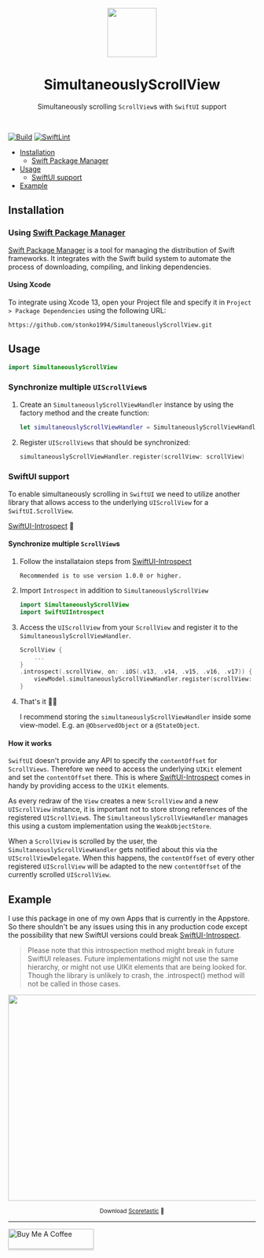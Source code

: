 <p align="center">
    <img src="https://user-images.githubusercontent.com/6216959/156736940-92a9855c-11f8-43d1-9675-1060ba93ac16.png" width="100" height="100"/>
    <h1 align="center">SimultaneouslyScrollView</h1>
    <p align="center">Simultaneously scrolling <code>ScrollView</code>s with <code>SwiftUI</code> support</p>
</p>
<br />

[![Build](https://github.com/stonko1994/SimultaneouslyScrollView/actions/workflows/build.yml/badge.svg)](https://github.com/stonko1994/SimultaneouslyScrollView/actions/workflows/build.yml)
[![SwiftLint](https://github.com/stonko1994/SimultaneouslyScrollView/actions/workflows/swiftlint.yml/badge.svg)](https://github.com/stonko1994/SimultaneouslyScrollView/actions/workflows/swiftlint.yml)

- [Installation](#installation)
    - [Swift Package Manager](#using-swift-package-manager)
- [Usage](#usage)
    - [SwiftUI support](#swiftui-support)
- [Example](#example)

## Installation
### Using [Swift Package Manager](https://swift.org/package-manager/)
[Swift Package Manager](https://swift.org/package-manager/) is a tool for managing the distribution of Swift frameworks. It integrates with the Swift build system to automate the process of downloading, compiling, and linking dependencies.

#### Using Xcode
To integrate using Xcode 13, open your Project file and specify it in `Project > Package Dependencies` using the following URL:

```
https://github.com/stonko1994/SimultaneouslyScrollView.git
```

## Usage
```swift
import SimultaneouslyScrollView
```

### Synchronize multiple `UIScrollView`s
1) Create an `SimultaneouslyScrollViewHandler` instance by using the factory method and the create function:
    ```swift
    let simultaneouslyScrollViewHandler = SimultaneouslyScrollViewHandlerFactory.create()
    ```
1) Register `UIScrollViews` that should be synchronized:
    ```swift
    simultaneouslyScrollViewHandler.register(scrollView: scrollView)
    ```

### SwiftUI support
To enable simultaneously scrolling in `SwiftUI` we need to utilize another library that allows access to the underlying `UIScrollView` for a `SwiftUI.ScrollView`.

[SwiftUI-Introspect](https://github.com/siteline/SwiftUI-Introspect) 🚀

#### Synchronize multiple `ScrollView`s
1) Follow the installataion steps from [SwiftUI-Introspect](https://github.com/siteline/SwiftUI-Introspect)
    ```
    Recommended is to use version 1.0.0 or higher.
    ```
1) Import `Introspect` in addition to `SimultaneouslyScrollView`
    ```swift
    import SimultaneouslyScrollView
    import SwiftUIIntrospect
    ```
1) Access the `UIScrollView` from your `ScrollView` and register it to the `SimultaneouslyScrollViewHandler`.
    ```swift
    ScrollView {
        ...
    }
    .introspect(.scrollView, on: .iOS(.v13, .v14, .v15, .v16, .v17)) {
        viewModel.simultaneouslyScrollViewHandler.register(scrollView: $0)
    }
    ```
1) That's it 🥳🎉

    I recommend storing the `simultaneouslyScrollViewHandler` inside some view-model. E.g. an `@ObservedObject` or a `@StateObject`.

#### How it works
`SwiftUI` doesn't provide any API to specify the `contentOffset` for `ScrollViews`. Therefore we need to access the underlying `UIKit` element and set the `contentOffset` there. This is where [SwiftUI-Introspect](https://github.com/siteline/SwiftUI-Introspect) comes in handy by providing access to the `UIKit` elements.

As every redraw of the `View` creates a new `ScrollView` and a new `UIScrollView` instance, it is important not to store strong references of the registered `UIScrollView`s. The `SimultaneouslyScrollViewHandler` manages this using a custom implementation using the `WeakObjectStore`.

When a `ScrollView` is scrolled by the user, the `SimultaneouslyScrollViewHandler` gets notified about this via the `UIScrollViewDelegate`. When this happens, the `contentOffset` of every other registered `UIScrollView` will be adapted to the new `contentOffset` of the currently scrolled `UIScrollView`.

## Example
I use this package in one of my own Apps that is currently in the Appstore. So there shouldn't be any issues using this in any production code except the possibility that new SwiftUI versions could break [SwiftUI-Introspect](https://github.com/siteline/SwiftUI-Introspect).

> Please note that this introspection method might break in future SwiftUI releases. Future implementations might not use the same hierarchy, or might not use UIKit elements that are being looked for. Though the library is unlikely to crash, the .introspect() method will not be called in those cases.

<p align="center">
    <img src="https://user-images.githubusercontent.com/6216959/156744968-bf4ea285-36c6-47c7-b37a-9ae5ada9a487.gif" width="600" height="419"/>
    <p align="center">
        <small align="center">Download <a href="https://apps.apple.com/us/app/scoretastic/id1510107568">Scoretastic</a> 🥳</small>
    </p>
</p>

---

<a href="https://www.buymeacoffee.com/davidsteinacher" target="_blank"><img src="https://www.buymeacoffee.com/assets/img/custom_images/yellow_img.png" alt="Buy Me A Coffee" style="height: 41px !important;width: 174px !important;box-shadow: 0px 3px 2px 0px rgba(190, 190, 190, 0.5) !important;-webkit-box-shadow: 0px 3px 2px 0px rgba(190, 190, 190, 0.5) !important;" ></a>
